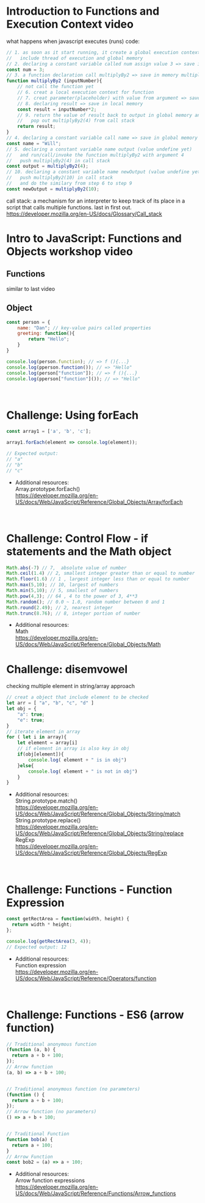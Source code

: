 # Introduction to Functions and Execution Context video
what happens when javascript executes (runs) code:
```js
// 1. as soon as it start running, it create a global execution context, push golobal() in callstack
//   include thread of execution and global memory
// 2. declaring a constant variable called num assign value 3 => save in global memory num(lable): 3(value)
const num = 3;
// 3. a function declaration call multiplyBy2 => save in memory multiplyBy2 : {...}
function multiplyBy2 (inputNumber){
    // not call the function yet
    // 6. creat a local execution context for function
    // 7. creat parameter(placeholder) with value from argument => save in local memory
    // 8. declaring result => save in local memory
    const result = inputNumber*2;
    // 9. return the value of result back to output in global memory and exit function
    //   pop out multiplyBy2(4) from call stack
    return result;
}
// 4. declaring a constant variable call name => save in global memory
const name = "Will";
// 5. declaring a constant variable name output (value undefine yet)
//   and run/call/invoke the function multiplyBy2 with argument 4
//   push multiplyBy2(4) in call stack
const output = multiplyBy2(4);
// 10. declaring a constant variable name newOutput (value undefine yet)
//   push multiplyBy2(10) in call stack
//   and do the similary from step 6 to step 9
const newOutput = multiplyBy2(10);
```

call stack: a mechanism for an interpreter to keep track of its place in a script that calls multiple functions. last in first out.  
https://developer.mozilla.org/en-US/docs/Glossary/Call_stack

# Intro to JavaScript: Functions and Objects workshop video
## Functions
similar to last video
## Object
```js
const person = {
    name: "Dan"; // key-value pairs called properties
    greeting: function(){
        return "Hello";
    }
}

console.log(person.function); // => f (){...}
console.log(pperson.function()); // => "Hello"
console.log(person["function"]); // => f (){...}
console.log(pperson["function"]()); // => "Hello"
```

&nbsp;  

# Challenge: Using forEach

```js
const array1 = ['a', 'b', 'c'];

array1.forEach(element => console.log(element));

// Expected output:
// "a"
// "b"
// "c"
```
- Additional resources:  
Array.prototype.forEach()  
https://developer.mozilla.org/en-US/docs/Web/JavaScript/Reference/Global_Objects/Array/forEach


&nbsp;  

# Challenge: Control Flow - if statements and the Math object
```js
Math.abs(-7) // 7,  absolute value of number
Math.ceil(1.4) // 2, smallest integer greater than or equal to number
Math.floor(1.6) // 1 , largest integer less than or equal to number
Math.max(5,10); // 10, largest of numbers
Math.min(5,10); // 5, smallest of numbers
Math.pow(4,3); // 64 , 4 to the power of 3, 4**3
Math.random(); // 0.0 ~ 1.0, random number between 0 and 1
Math.round(2.49); // 2, nearest integer
Math.trunc(8.76); // 8, integer portion of number
```
- Additional resources:  
Math  
https://developer.mozilla.org/en-US/docs/Web/JavaScript/Reference/Global_Objects/Math  

# Challenge: disemvowel
checking multiple element in string/array approach
```js
// creat a object that include element to be checked
let arr = [ "a", "b", "c", "d" ]
let obj = {
    "a": true;
    "e": true;
}
// iterate element in array
for ( let i in array){
    let element = array[i]
    // if element in array is also key in obj
    if(obj[element]){
        console.log( element + " is in obj")
    }else{
        console.log( element + " is not in obj")
    }
}
```
- Additional resources:  
String.prototype.match()  
https://developer.mozilla.org/en-US/docs/Web/JavaScript/Reference/Global_Objects/String/match  
String.prototype.replace()  
https://developer.mozilla.org/en-US/docs/Web/JavaScript/Reference/Global_Objects/String/replace  
RegExp  
https://developer.mozilla.org/en-US/docs/Web/JavaScript/Reference/Global_Objects/RegExp  


&nbsp;  

# Challenge: Functions - Function Expression
```js
const getRectArea = function(width, height) {
  return width * height;
};

console.log(getRectArea(3, 4));
// Expected output: 12
```
- Additional resources:  
Function expression  
https://developer.mozilla.org/en-US/docs/Web/JavaScript/Reference/Operators/function

&nbsp;  

# Challenge: Functions - ES6 (arrow function)
```js
// Traditional anonymous function
(function (a, b) {
  return a + b + 100;
});
// Arrow function
(a, b) => a + b + 100;


// Traditional anonymous function (no parameters)
(function () {
  return a + b + 100;
});
// Arrow function (no parameters)
() => a + b + 100;


// Traditional Function
function bob(a) {
  return a + 100;
}
// Arrow Function
const bob2 = (a) => a + 100;
```
- Additional resources:  
Arrow function expressions  
https://developer.mozilla.org/en-US/docs/Web/JavaScript/Reference/Functions/Arrow_functions

